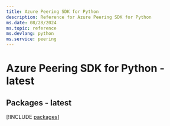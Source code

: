 ```yaml
---
title: Azure Peering SDK for Python
description: Reference for Azure Peering SDK for Python
ms.date: 08/28/2024
ms.topic: reference
ms.devlang: python
ms.service: peering
---
```

# Azure Peering SDK for Python - latest
## Packages - latest
[!INCLUDE [packages](peering-index.md)]